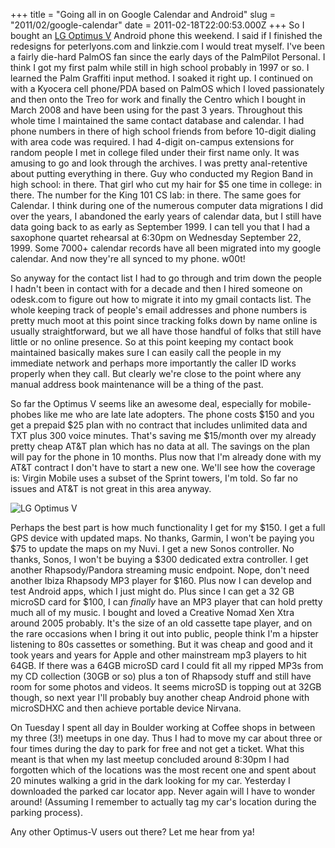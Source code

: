 +++
title = "Going all in on Google Calendar and Android"
slug = "2011/02/google-calendar"
date = 2011-02-18T22:00:53.000Z
+++
So I bought an [LG Optimus V](https://www.cheap-phones.com/wp-content/uploads/2012/05/lg-optimus-v-vm670-virgin.jpg) Android phone this weekend. I said if I finished the redesigns for peterlyons.com and linkzie.com I would treat myself. I've been a fairly die-hard PalmOS fan since the early days of the PalmPilot Personal. I think I got my first palm while still in high school probably in 1997 or so. I learned the Palm Graffiti input method. I soaked it right up. I continued on with a Kyocera cell phone/PDA based on PalmOS which I loved passionately and then onto the Treo for work and finally the Centro which I bought in March 2008 and have been using for the past 3 years. Throughout this whole time I maintained the same contact database and calendar. I had phone numbers in there of high school friends from before 10-digit dialing with area code was required. I had 4-digit on-campus extensions for random people I met in college filed under their first name only. It was amusing to go and look through the archives. I was pretty anal-retentive about putting everything in there. Guy who conducted my Region Band in high school: in there. That girl who cut my hair for $5 one time in college: in there. The number for the King 101 CS lab: in there. The same goes for Calendar. I think during one of the numerous computer data migrations I did over the years, I abandoned the early years of calendar data, but I still have data going back to as early as September 1999\. I can tell you that I had a saxophone quartet rehearsal at 6:30pm on Wednesday September 22, 1999\. Some 7000+ calendar records have all been migrated into my google calendar. And now they're all synced to my phone. w00t!

So anyway for the contact list I had to go through and trim down the people I hadn't been in contact with for a decade and then I hired someone on odesk.com to figure out how to migrate it into my gmail contacts list. The whole keeping track of people's email addresses and phone numbers is pretty much moot at this point since tracking folks down by name online is usually straightforward, but we all have those handful of folks that still have little or no online presence. So at this point keeping my contact book maintained basically makes sure I can easily call the people in my immediate network and perhaps more importantly the caller ID works properly when they call. But clearly we're close to the point where any manual address book maintenance will be a thing of the past.

So far the Optimus V seems like an awesome deal, especially for mobile-phobes like me who are late late adopters. The phone costs $150 and you get a prepaid $25 plan with no contract that includes unlimited data and TXT plus 300 voice minutes. That's saving me $15/month over my already pretty cheap AT&T plan which has no data at all. The savings on the plan will pay for the phone in 10 months. Plus now that I'm already done with my AT&T contract I don't have to start a new one. We'll see how the coverage is: Virgin Mobile uses a subset of the Sprint towers, I'm told. So far no issues and AT&T is not great in this area anyway.

![LG Optimus V](https://www.cheap-phones.com/wp-content/uploads/2012/05/lg-optimus-v-vm670-virgin.jpg)

Perhaps the best part is how much functionality I get for my $150\. I get a full GPS device with updated maps. No thanks, Garmin, I won't be paying you $75 to update the maps on my Nuvi. I get a new Sonos controller. No thanks, Sonos, I won't be buying a $300 dedicated extra controller. I get another Rhapsody/Pandora streaming music endpoint. Nope, don't need another Ibiza Rhapsody MP3 player for $160\. Plus now I can develop and test Android apps, which I just might do. Plus since I can get a 32 GB microSD card for $100, I can _finally_ have an MP3 player that can hold pretty much all of my music. I bought and loved a Creative Nomad Xen Xtra around 2005 probably. It's the size of an old cassette tape player, and on the rare occasions when I bring it out into public, people think I'm a hipster listening to 80s cassettes or something. But it was cheap and good and it took years and years for Apple and other mainstream mp3 players to hit 64GB. If there was a 64GB microSD card I could fit all my ripped MP3s from my CD collection (30GB or so) plus a ton of Rhapsody stuff and still have room for some photos and videos. It seems microSD is topping out at 32GB though, so next year I'll probably buy another cheap Android phone with microSDHXC and then achieve portable device Nirvana.

On Tuesday I spent all day in Boulder working at Coffee shops in between my three (3!) meetups in one day. Thus I had to move my car about three or four times during the day to park for free and not get a ticket. What this meant is that when my last meetup concluded around 8:30pm I had forgotten which of the locations was the most recent one and spent about 20 minutes walking a grid in the dark looking for my car. Yesterday I downloaded the parked car locator app. Never again will I have to wonder around! (Assuming I remember to actually tag my car's location during the parking process).

Any other Optimus-V users out there? Let me hear from ya!
